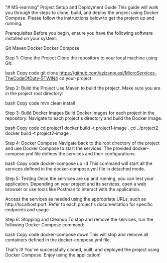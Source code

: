 "# MS-learning" 
Project Setup and Deployment Guide
This guide will walk you through the steps to clone, build, and deploy the project using Docker Compose. Please follow the instructions below to get the project up and running.

Prerequisites
Before you begin, ensure you have the following software installed on your system:

Git
Maven
Docker
Docker Compose

Step 1: Clone the Project
Clone the repository to your local machine using Git:

bash
Copy code
git clone https://github.com/azizsnoussi/MicroServices-TheCodeOfDuty-5TWIN4
cd your-project

Step 2: Build the Project
Use Maven to build the project. Make sure you are in the project root directory:

bash
Copy code
mvn clean install

Step 3: Build Docker Images
Build Docker images for each project in the repository. Navigate to each project's directory and build the Docker image:

bash
Copy code
cd project1
docker build -t project1-image .
cd ../project2
docker build -t project2-image .

Step 4: Docker Compose
Navigate back to the root directory of the project and use Docker Compose to start the services. The provided docker-compose.yml file defines the services and their configurations:

bash
Copy code
docker-compose up -d
This command will start all the services defined in the docker-compose.yml file in detached mode.

Step 5: Testing
Once the services are up and running, you can test your application. Depending on your project and its services, open a web browser or use tools like Postman to interact with the application.

Access the services as needed using the appropriate URLs, such as http://localhost:port. Refer to each project's documentation for specific endpoints and usage.

Step 6: Stopping and Cleanup
To stop and remove the services, run the following Docker Compose command:

bash
Copy code
docker-compose down
This will stop and remove all containers defined in the docker-compose.yml file.

That's it! You've successfully cloned, built, and deployed the project using Docker Compose. Enjoy using the application!
